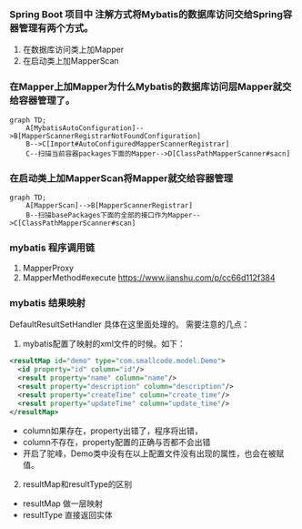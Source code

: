 ### Spring Boot 项目中 注解方式将Mybatis的数据库访问交给Spring容器管理有两个方式。
1. 在数据库访问类上加Mapper
2. 在启动类上加MapperScan

### 在Mapper上加Mapper为什么Mybatis的数据库访问层Mapper就交给容器管理了。
```mermaid
graph TD;
    A[MybatisAutoConfiguration]-->B[MapperScannerRegistrarNotFoundConfiguration]
    B-->C[Import#AutoConfiguredMapperScannerRegistrar]
    C--扫描当前容器packages下面的Mapper-->D[ClassPathMapperScanner#sacn]
```

### 在启动类上加MapperScan将Mapper就交给容器管理
```mermaid
graph TD;
    A[MapperScan]-->B[MapperScannerRegistrar]
    B--扫描basePackages下面的全部的接口作为Mapper-->C[ClassPathMapperScanner#scan]
```

### mybatis 程序调用链
1. MapperProxy
2. MapperMethod#execute
https://www.jianshu.com/p/cc66d112f384

### mybatis 结果映射
DefaultResultSetHandler 具体在这里面处理的。
需要注意的几点：
1. mybatis配置了映射的xml文件的时候。如下：
```xml
<resultMap id="demo" type="com.smallcode.model.Demo">
  <id property="id" column="id"/>
  <result property="name" column="name"/>
  <result property="description" column="description"/>
  <result property="createTime" column="create_time"/>
  <result property="updateTime" column="update_time"/>
</resultMap>
```
- column如果存在，property出错了，程序将出错，
- column不存在，property配置的正确与否都不会出错
- 开启了驼峰，Demo类中没有在以上配置文件没有出现的属性，也会在被赋值。

2. resultMap和resultType的区别
- resultMap 做一层映射
- resultType 直接返回实体